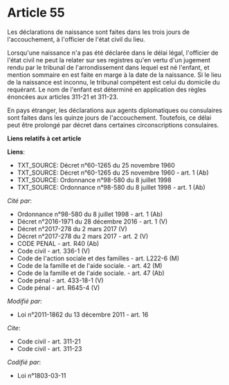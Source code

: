 # Article 55

Les déclarations de naissance sont faites dans les trois jours de l'accouchement, à l'officier de l'état civil du lieu. 

Lorsqu'une naissance n'a pas été déclarée dans le délai légal, l'officier de l'état civil ne peut la relater sur ses
registres qu'en vertu d'un jugement rendu par le tribunal de l'arrondissement dans lequel est né l'enfant, et mention
sommaire en est faite en marge à la date de la naissance. Si le lieu de la naissance est inconnu, le tribunal compétent est
celui du domicile du requérant. Le nom de l'enfant est déterminé en application des règles énoncées aux articles 311-21 et
311-23. 

En pays étranger, les déclarations aux agents diplomatiques ou consulaires sont faites dans les quinze jours de
l'accouchement. Toutefois, ce délai peut être prolongé par décret dans certaines circonscriptions consulaires.

**Liens relatifs à cet article**

**Liens**:

  - TXT_SOURCE: Décret n°60-1265 du 25 novembre 1960
  - TXT_SOURCE: Décret n°60-1265 du 25 novembre 1960 - art. 1 (Ab)
  - TXT_SOURCE: Ordonnance n°98-580 du 8 juillet 1998
  - TXT_SOURCE: Ordonnance n°98-580 du 8 juillet 1998 - art. 1 (Ab)

_Cité par_:

  - Ordonnance n°98-580 du 8 juillet 1998 - art. 1 (Ab)
  - Décret n°2016-1971 du 28 décembre 2016 - art. 1 (V)
  - Décret n°2017-278 du 2 mars 2017 (V)
  - Décret n°2017-278 du 2 mars 2017 - art. 2 (V)
  - CODE PENAL - art. R40 (Ab)
  - Code civil - art. 336-1 (V)
  - Code de l'action sociale et des familles - art. L222-6 (M)
  - Code de la famille et de l'aide sociale. - art. 42 (M)
  - Code de la famille et de l'aide sociale. - art. 47 (Ab)
  - Code pénal - art. 433-18-1 (V)
  - Code pénal - art. R645-4 (V)

_Modifié par_:

  - Loi n°2011-1862 du 13 décembre 2011 - art. 16

_Cite_:

  - Code civil - art. 311-21
  - Code civil - art. 311-23

_Codifié par_:

  - Loi n°1803-03-11
